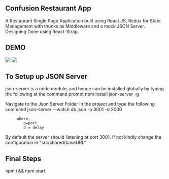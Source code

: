 ## Confusion Restaurant App

A Restaurant Single Page Application built using React JS, Redux for State Management with thunks as Middleware and a mock JSON Server.
Designing Done using React-Strap.

## DEMO

![](Gif/1.gif)
![](Gif/2.gif)

## To Setup up JSON Server

json-server is a node module, and hence can be installed globally by typing the following at the command prompt
npm install json-server -g

Navigate to the Json Server Folder In the project and type the following command
json-server --watch db.json -p 3001 -d 2000

         where,
            p=port
            d = delay

By default the server should listening at port 3001. If not kindly change the configuration in "src/shared/baseURL"

## Final Steps

npm i && npm start
